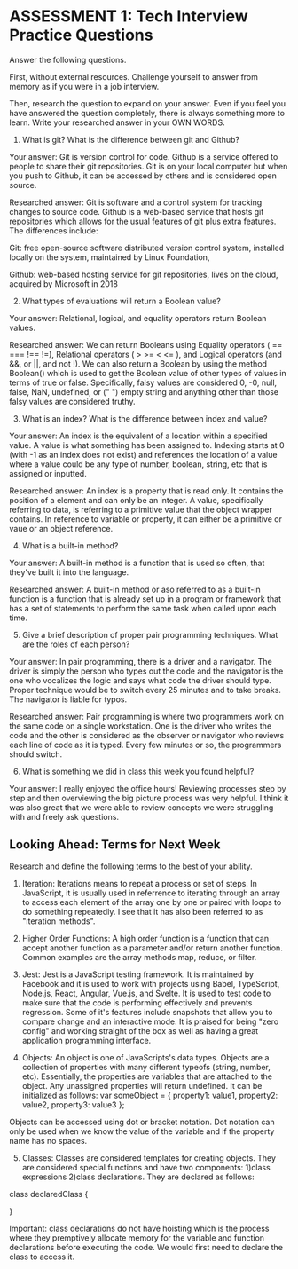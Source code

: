 # ASSESSMENT 1: Tech Interview Practice Questions
Answer the following questions.

First, without external resources. Challenge yourself to answer from memory as if you were in a job interview.

Then, research the question to expand on your answer. Even if you feel you have answered the question completely, there is always something more to learn. Write your researched answer in your OWN WORDS.

1. What is git? What is the difference between git and Github?

  Your answer: Git is version control for code. Github is a service offered to people to share their git repositories. Git is on your local computer but when you push to Github, it can be accessed by others and is considered open source.

  Researched answer: Git is software and a control system for tracking changes to source code. Github is a web-based service that hosts git repositories which allows for the usual features of git plus extra features. The differences include: 
  
  Git: free open-source software distributed version control system, installed locally on the system, maintained by Linux Foundation, 

  Github: web-based hosting service for git repositories, lives on the cloud, acquired by Microsoft in 2018 



2. What types of evaluations will return a Boolean value?

  Your answer: Relational, logical, and equality operators return Boolean values.

  Researched answer: 
  We can return Booleans using Equality operators ( == === !== !=), Relational operators ( > >= < <= ), and Logical operators (and &&, or ||, and not !).
  We can  also return a Boolean by using the method Boolean() which is used to get the Boolean value of other types of values in terms of true or false. Specifically, falsy values are considered 0, -0, null, false, NaN, undefined, or (" ") empty string and anything other than those falsy values are considered truthy.


3. What is an index? What is the difference between index and value?

  Your answer: An index is the equivalent of a location within a specified value. A value is what something has been assigned to. Indexing starts at 0 (with -1 as an index does not exist) and references the location of a value where a value could be any type of number, boolean, string, etc that is assigned or inputted.

  Researched answer: An index is a property that is read only. It contains the position of a element and can only be an integer. A value, specifically referring to data, is referring to a primitive value that the object wrapper contains. In reference to variable or property, it can either be a primitive or vaue or an object reference.



4. What is a built-in method?

  Your answer: A built-in method is a function that is used so often, that they've built it into the language. 

  Researched answer: A built-in method or aso referred to as a built-in function is a function that is already set up in a program or framework that has a set of statements to perform the same task when called upon each time.



5. Give a brief description of proper pair programming techniques. What are the roles of each person?

  Your answer: In pair programming, there is a driver and a navigator. The driver is simply the person who types out the code and the navigator is the one who vocalizes the logic and says what code the driver should type. Proper technique would be to switch every 25 minutes and to take breaks. The navigator is liable for typos.

  Researched answer: Pair programming is where two programmers work on the same code on a single workstation. One is the driver who writes the code and the other is considered as the observer or navigator who reviews each line of code as it is typed. Every few minutes or so, the programmers should switch.



6. What is something we did in class this week you found helpful?  

  Your answer: I really enjoyed the office hours! Reviewing processes step by step and then overviewing the big picture process was very helpful. I think it was also great that we were able to review concepts we were struggling with and freely ask questions. 



## Looking Ahead: Terms for Next Week

Research and define the following terms to the best of your ability.

1. Iteration: Iterations means to repeat a process or set of steps. In JavaScript, it is usually used in referrence to iterating through an array to access each element of the array one by one or paired with loops to do something repeatedly. I see that it has also been referred to as "iteration methods".

2. Higher Order Functions: A high order function is a function that can accept another function as a parameter and/or return another function. Common examples are the array methods map, reduce, or filter. 

3. Jest: Jest is a JavaScript testing framework. It is maintained by Facebook and it is used to work with projects using Babel, TypeScript, Node.js, React, Angular, Vue.js, and Svelte. It is used to test code to make sure that the code is performing effectively and prevents regression. Some of it's features include snapshots that allow you to compare change and an interactive mode. It is praised for being "zero config" and working straight of the box as well as having a great application programming interface.

4. Objects: An object is one of JavaScripts's data types. Objects are a collection of properties with many different typeofs (string, number, etc). Essentially, the properties are variables that are attached to the object. Any unassigned properties will return undefined. It can be initialized as follows:
  var someObject = { 
    property1: value1, 
    property2: value2, 
    property3: value3
  };

Objects can be accessed using dot or bracket notation. Dot notation can only be used when we know the value of the variable and if the property name has no spaces.

5. Classes: Classes are considered templates for creating objects. They are considered special functions and have two components: 1)class expressions 2)class declarations. They are declared as follows:

class declaredClass {

}

Important: class declarations do not have hoisting which is the process where they premptively allocate memory for the variable and function declarations before executing the code. We would first need to declare the class to access it.

